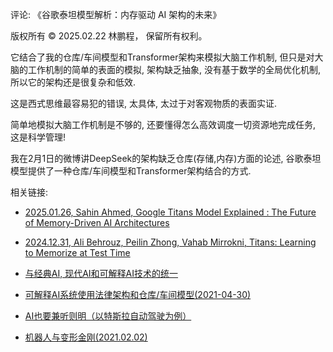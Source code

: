 评论: 《谷歌泰坦模型解析：内存驱动 AI 架构的未来》

版权所有 © 2025.02.22 林鹏程， 保留所有权利。

它结合了我的仓库/车间模型和Transformer架构来模拟大脑工作机制, 
但只是对大脑的工作机制的简单的表面的模拟, 架构缺乏抽象,
没有基于数学的全局优化机制, 所以它的架构还是很复杂和低效. 

这是西式思维最容易犯的错误, 太具体, 太过于对客观物质的表面实证.

简单地模拟大脑工作机制是不够的, 还要懂得怎么高效调度一切资源地完成任务, 这是科学管理!

我在2月1日的微博讲DeepSeek的架构缺乏仓库(存储,内存)方面的论述, 
谷歌泰坦模型提供了一种仓库/车间模型和Transformer架构结合的方式.

相关链接:

- [2025.01.26, Sahin Ahmed, Google Titans Model Explained : The Future of Memory-Driven AI Architectures](https://medium.com/@sahin.samia/google-titans-model-explained-the-future-of-memory-driven-ai-architectures-109ed6b4a7d8)

- [2024.12.31, Ali Behrouz, Peilin Zhong, Vahab Mirrokni, Titans: Learning to Memorize at Test Time](https://arxiv.org/abs/2501.00663)

- [与经典AI, 现代AI和可解释AI技术的统一](https://github.com/linpengcheng/PurefunctionPipelineDataflow/blob/master/Readme_Chinese.md#%E4%B8%8E%E7%BB%8F%E5%85%B8AI%E5%92%8C%E7%8E%B0%E4%BB%A3AI%E5%92%8C%E5%8F%AF%E8%A7%A3%E9%87%8AAI%E6%8A%80%E6%9C%AF%E7%9A%84%E7%BB%9F%E4%B8%80)

- [可解释AI系统使用法律架构和仓库/车间模型(2021-04-30)](https://github.com/linpengcheng/PurefunctionPipelineDataflow/blob/master/Readme_Chinese.md#%E5%8F%AF%E8%A7%A3%E9%87%8AAI%E7%B3%BB%E7%BB%9F)

- [AI也要兼听则明（以特斯拉自动驾驶为例）](https://github.com/linpengcheng/PurefunctionPipelineDataflow/blob/master/doc/hybrid_AI.md)

- [机器人与变形金刚(2021.02.02)](https://github.com/linpengcheng/PurefunctionPipelineDataflow/blob/master/Readme_Chinese.md#%E6%9C%BA%E5%99%A8%E4%BA%BA%E4%B8%8E%E5%8F%98%E5%BD%A2%E9%87%91%E5%88%9A)
